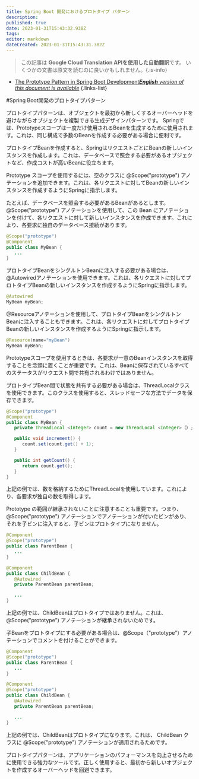 ```yaml
---
title: Spring Boot 開発におけるプロトタイプ パターン
description: 
published: true
date: 2023-01-31T15:43:32.938Z
tags: 
editor: markdown
dateCreated: 2023-01-31T15:43:31.382Z
---
```


> この記事は **Google Cloud Translation APIを使用した自動翻訳**です。
いくつかの文書は原文を読むのに良いかもしれません。{.is-info}

- [The Prototype Pattern in Spring Boot Development***English** version of this document is available*](/en/Knowledge-base/Spring-Boot/the-prototype-pattern-in-spring-boot-development)
{.links-list}


#Spring Boot開発のプロトタイプパターン

プロトタイプパターンは、オブジェクトを最初から新しくするオーバーヘッドを避けながらオブジェクトを複製できる生成デザインパターンです。 Springでは、Prototypeスコープは一度だけ使用されるBeanを生成するために使用されます。これは、同じ構成で多数のBeanを作成する必要がある場合に便利です。

プロトタイプBeanを作成すると、SpringはリクエストごとにBeanの新しいインスタンスを作成します。これは、データベースで照会する必要があるオブジェクトなど、作成コストが高いBeanに役立ちます。

Prototype スコープを使用するには、空のクラスに @Scope("prototype") アノテーションを追加できます。これは、各リクエストに対してBeanの新しいインスタンスを作成するようにSpringに指示します。

たとえば、データベースを照会する必要があるBeanがあるとします。 @Scope("prototype") アノテーションを使用して、この Bean にアノテーションを付けて、各リクエストに対して新しいインスタンスを作成できます。これにより、各要求に独自のデータベース接続があります。

```java
@Scope("prototype")
@Component
public class MyBean {
   ...
}
```

プロトタイプBeanをシングルトンBeanに注入する必要がある場合は、@Autowiredアノテーションを使用できます。これは、各リクエストに対してプロトタイプBeanの新しいインスタンスを作成するようにSpringに指示します。

```java
@Autowired
MyBean myBean;
```

@Resourceアノテーションを使用して、プロトタイプBeanをシングルトンBeanに注入することもできます。これは、各リクエストに対してプロトタイプBeanの新しいインスタンスを作成するようにSpringに指示します。

```java
@Resource(name="myBean")
MyBean myBean;
```

Prototypeスコープを使用するときは、各要求が一意のBeanインスタンスを取得することを念頭に置くことが重要です。これは、Beanに保存されているすべてのステータスがリクエスト間で共有されるわけではありません。

プロトタイプBean間で状態を共有する必要がある場合は、ThreadLocalクラスを使用できます。このクラスを使用すると、スレッドセーフな方法でデータを保存できます。

```java
@Scope("prototype")
@Component
public class MyBean {
   private ThreadLocal <Integer> count = new ThreadLocal <Integer>（）;

   public void increment() {
      count.set(count.get() + 1);
   }

   public int getCount() {
      return count.get();
   }
}
```

上記の例では、数を格納するためにThreadLocalを使用しています。これにより、各要求が独自の数を取得します。

Prototype の範囲が継承されないことに注意することも重要です。つまり、 @Scope("prototype") アノテーションでアノテーションが付いたビンがあり、それを子ビンに注入すると、子ビンはプロトタイプになりません。

```java
@Component
@Scope("prototype")
public class ParentBean {
   ...
}

@Component
public class ChildBean {
   @Autowired
   private ParentBean parentBean;

   ...
}
```

上記の例では、ChildBeanはプロトタイプではありません。これは、 @Scope("prototype") アノテーションが継承されないためです。

子Beanをプロトタイプにする必要がある場合は、@Scope（"prototype"）アノテーションでコメントを付けることができます。

```java
@Component
@Scope("prototype")
public class ParentBean {
   ...
}

@Component
@Scope("prototype")
public class ChildBean {
   @Autowired
   private ParentBean parentBean;

   ...
}
```

上記の例では、ChildBeanはプロトタイプになります。これは、 ChildBean クラスに @Scope("prototype") アノテーションが適用されるためです。

プロトタイプパターンは、アプリケーションのパフォーマンスを向上させるために使用できる強力なツールです。正しく使用すると、最初から新しいオブジェクトを作成するオーバーヘッドを回避できます。